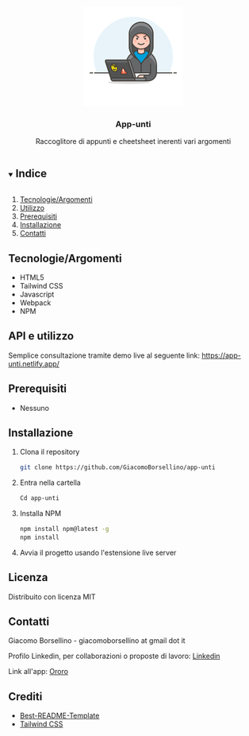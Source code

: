 
<br />
<p align="center">
  <a href="https://github.com/GiacomoBorsellino/app-unti">
    <img src="https://raw.githubusercontent.com/GiacomoBorsellino/app-unti/d0be4a377f2f95a3155cc27d2cae712a31e9ae04/public/images/0.svg" alt="Logo" width="200">
  </a>

  <h3 align="center">App-unti</h3>

  <p align="center">
    Raccoglitore di appunti e cheetsheet inerenti vari argomenti
  </p>
</p>

<details open="open">
  <summary><h2 style="display: inline-block">Indice</h2></summary>
  <ol>
    <li><a href="#tecnologieargomenti">Tecnologie/Argomenti</a></li>
    <li><a href="#api-e-utilizzo">Utilizzo</a></li>
    <li><a href="#prerequisiti">Prerequisiti</a></li>
    <li><a href="#installazione">Installazione</a></li>
    <li><a href="#contatti">Contatti</a></li>
  </ol>
</details>

## Tecnologie/Argomenti

* HTML5
* Tailwind CSS
* Javascript
* Webpack
* NPM

## API e utilizzo
Semplice consultazione tramite demo live al seguente link: https://app-unti.netlify.app/

## Prerequisiti

* Nessuno

## Installazione

1. Clona il repository

   ```sh
   git clone https://github.com/GiacomoBorsellino/app-unti
   ```

2. Entra nella cartella

   ```sh
   Cd app-unti
   ```

3. Installa NPM

   ```sh
   npm install npm@latest -g
   npm install 
   ```

4. Avvia il progetto usando l'estensione live server

## Licenza

Distribuito con licenza MIT

## Contatti

Giacomo Borsellino - giacomoborsellino at gmail dot it

Profilo Linkedin, per collaborazioni o proposte di lavoro: [Linkedin](https://www.linkedin.com/in/giacomo-borsellino-4039071b7/)

Link all'app: [Ororo](https://app-unti.netlify.app/)

## Crediti

* [Best-README-Template](https://github.com/othneildrew/Best-README-Template)
* [Tailwind CSS](https://tailwindcss.com/)
